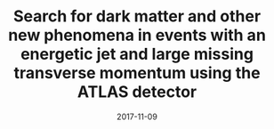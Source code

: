 ---
title: "Search for dark matter and other new phenomena in events with an energetic jet and large missing transverse momentum using the ATLAS detector"
date: 2017-11-09
venue: JHEP 01 (2018) 126
link: https://doi.org/10.1007/JHEP01(2018)126
inspire_id: 1635274
---